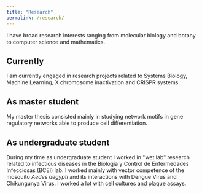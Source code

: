 ```yaml
---
title: "Research"
permalink: /research/
---
```


I have broad research interests ranging from molecular biology and botany to
computer science and mathematics.

## Currently

I am currently engaged in research projects related to Systems Biology,
Machine Learning, X chromosome inactivation and CRISPR systems.

## As master student

My master thesis consisted mainly in studying network motifs in gene
regulatory networks able to produce cell differentiation.

## As undergraduate student

During my time as undergraduate student I worked in "wet lab" research related
to infectious diseases in the Biología y Control de Enfermedades Infecciosas
(BCEI) lab. I worked mainly with vector competence of the mosquito
*Aedes aegypti* and its interactions with Dengue Virus and Chikungunya Virus.
I worked a lot with cell cultures and plaque assays.
